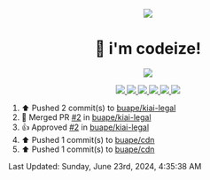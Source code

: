 <p align="center">
    <img src="https://avatars.githubusercontent.com/u/63158950?s=400&u=dd76c829ae30921e131dcbe7c830dc368e2d6e8a&v=4" />
</p>

<h1 align="center">
    👋 i'm codeize!
</h1>

<p align="center">
  <a href="https://skillicons.dev">
    <img align="center" src="https://skillicons.dev/icons?i=discord,bots,ts,nodejs,mysql,postgresql,react,nextjs,tailwindcss" />
  </a>
</p>

<p align="center">
  <a href="https://discord.com/users/668423998777982997">
    <img src="https://nocache.advaith.workers.dev?url=https://img.shields.io/endpoint?url=https://dev.discordprofiles.me/api/badge/status/668423998777982997?simple=true" />
    <img src="https://nocache.advaith.workers.dev?url=https://img.shields.io/endpoint?url=https://dev.discordprofiles.me/api/badge/vscode/668423998777982997" />
    <img src="https://nocache.advaith.workers.dev?url=https://img.shields.io/endpoint?url=https://dev.discordprofiles.me/api/badge/playing/668423998777982997" />
    <img src="https://nocache.advaith.workers.dev?url=https://img.shields.io/endpoint?url=https://dev.discordprofiles.me/api/badge/spotify/668423998777982997" />
    <img src="https://komarev.com/ghpvc/?username=codeize" />
    <img src="https://hits.link/hits?url=https%3A%2F%2Fgithub.com%2FCodeize" />
  </a>
</p>

<!--RECENT_ACTIVITY:start-->
1. ⬆️ Pushed 2 commit(s) to [buape/kiai-legal](https://github.com/buape/kiai-legal)<br>
2. 🎉 Merged PR [#2](https://github.com/buape/kiai-legal/pull/2) in [buape/kiai-legal](https://github.com/buape/kiai-legal)<br>
3. 👍 Approved [#2](https://github.com/buape/kiai-legal/pull/2#pullrequestreview-2106373608) in [buape/kiai-legal](https://github.com/buape/kiai-legal)<br>
4. ⬆️ Pushed 1 commit(s) to [buape/cdn](https://github.com/buape/cdn)<br>
5. ⬆️ Pushed 1 commit(s) to [buape/cdn](https://github.com/buape/cdn)<br>
<!--RECENT_ACTIVITY:end-->

<!--RECENT_ACTIVITY:last_update-->
Last Updated: Sunday, June 23rd, 2024, 4:35:38 AM
<!--RECENT_ACTIVITY:last_update_end-->
